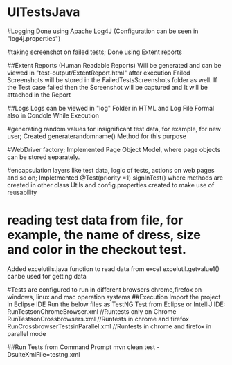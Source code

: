 # UITestsJava

#Logging
Done using Apache Log4J (Configuration can be seen in "log4j.properties")

#taking screenshot on failed tests;
Done using Extent reports

##Extent Reports (Human Readable Reports)
Will be generated and can be viewed in "test-output/ExtentReport.html" after execution
Failed Screenshots will be stored in the FailedTestsScreenshots folder as well.
If the Test case failed then the Screenshot will be captured and It will be attached in the Report

##Logs
Logs can be viewed in "log" Folder in HTML and Log File Formal also in Condole While Execution

#generating random values for insignificant test data, for example, for new user;
Created generaterandomname() Method for this purpose

#WebDriver factory;
Implemented Page Object Model, where page objects can be stored separately.

#encapsulation layers like test data, logic of tests, actions on web pages and so on;
Impletmented 	@Test(priority =1) signInTest() where methods are created in other class
Utils and config.properties created to make use of reusability

# reading test data from file, for example, the name of dress, size and color in the checkout test.
Added excelutils.java function to read data from excel
excelutil.getvalue1() canbe used for getting data

#Tests are configured to run in different browsers chrome,firefox on windows, linux and mac operation systems
##Execution Import the project in Eclipse IDE 
Run the below files as TestNG Test from Eclipse or IntelliJ IDE:
RunTestsonChromeBrowser.xml //Runtests only on Chrome
RunTestsonCrossbrowsers.xml //Runtests in chrome and firefox 
RunCrossbrowserTestsinParallel.xml //Runtests in chrome and firefox in parallel mode

##Run Tests from Command Prompt
mvn clean test -DsuiteXmlFile=testng.xml
